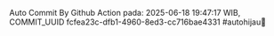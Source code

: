 Auto Commit By Github Action pada: 2025-06-18 19:47:17 WIB, COMMIT_UUID fcfea23c-dfb1-4960-8ed3-cc716bae4331 #autohijau🗿
